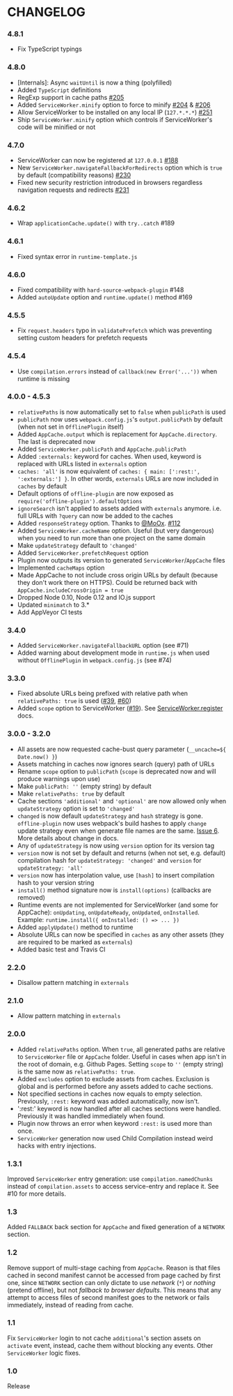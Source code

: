# CHANGELOG

### 4.8.1

* Fix TypeScript typings

### 4.8.0

* [Internals]: Async `waitUntil` is now a thing (polyfilled)
* Added `TypeScript` definitions
* RegExp support in cache paths [#205](https://github.com/NekR/offline-plugin/pull/205)
* Added `ServiceWorker.minify` option to force to minify [#204](https://github.com/NekR/offline-plugin/pull/204) &  [#206](https://github.com/NekR/offline-plugin/pull/206)
* Allow ServiceWorker to be installed on any local IP (`127.*.*.*`) [#251](https://github.com/NekR/offline-plugin/pull/251)
* Ship `ServiceWorker.minify` option which controls if ServiceWorker's code will be minified or not

### 4.7.0

* ServiceWorker can now be registered at `127.0.0.1` [#188](https://github.com/NekR/offline-plugin/pull/188)
* New `ServiceWorker.navigateFallbackForRedirects` option which is `true` by default (compatibility reasons) [#230](https://github.com/NekR/offline-plugin/pull/230)
* Fixed new security restriction introduced in browsers regardless navigation requests and redirects [#231](https://github.com/NekR/offline-plugin/issues/231)

### 4.6.2

* Wrap `applicationCache.update()` with `try..catch` #189

### 4.6.1

* Fixed syntax error in `runtime-template.js`

### 4.6.0

* Fixed compatibility with `hard-source-webpack-plugin` #148
* Added `autoUpdate` option and `runtime.update()` method #169

### 4.5.5

* Fix `request.headers` typo in `validatePrefetch` which was preventing setting custom headers for prefetch requests

### 4.5.4

* Use `compilation.errors` instead of `callback(new Error('...'))` when runtime is missing

### 4.0.0 - 4.5.3

* `relativePaths` is now automatically set to `false` when `publicPath` is used
* `publicPath` now uses `webpack.config.js`'s `output.publicPath` by default (when not set in `OfflinePlugin` itself)
* Added `AppCache.output` which is replacement for `AppCache.directory`. The last is deprecated now
* Added `ServiceWorker.publicPath` and `AppCache.publicPath`
* Added `:externals:` keyword for caches. When used, keyword is replaced with URLs listed in `externals` option
* `caches: 'all'` is now equivalent of `caches: { main: [':rest:', ':externals:'] }`. In other words, `externals` URLs are now included in `caches` by default
* Default options of `offline-plugin` are now exposed as `require('offline-plugin').defaultOptions`
* `ignoreSearch` isn't applied to assets added with `externals` anymore. i.e. full URLs with `?query` can now be added to the caches
* Added `responseStrategy` option. Thanks to [@MoOx](https://github.com/MoOx). [#112](https://github.com/NekR/offline-plugin/pull/112)
* Added `ServiceWorker.cacheName` option. Useful (but very dangerous) when you need to run more than one project on the same domain
* Make `updateStrategy` default to `'changed'`
* Added `ServiceWorker.prefetchRequest` option
* Plugin now outputs its version to generated `ServiceWorker`/`AppCache` files
* Implemented `cacheMaps` option
* Made AppCache to not include cross origin URLs by default (because they don't work there on HTTPS). Could be returned back with `AppCache.includeCrossOrigin = true`
* Dropped Node 0.10, Node 0.12 and IO.js support
* Updated `minimatch` to 3.*
* Add AppVeyor CI tests


### 3.4.0

* Added `ServiceWorker.navigateFallbackURL` option (see #71)
* Added warning about development mode in `runtime.js` when used without `OfflinePlugin` in `webpack.config.js` (see #74)

### 3.3.0

* Fixed absolute URLs being prefixed with relative path when `relativePaths: true` is used ([#39](https://github.com/NekR/offline-plugin/issues/39), [#60](https://github.com/NekR/offline-plugin/issues/60))
* Added `scope` option to ServiceWorker ([#19](https://github.com/NekR/offline-plugin/issues/19)). See [ServiceWorker.register](https://developer.mozilla.org/en-US/docs/Web/API/ServiceWorkerContainer/register) docs.

### 3.0.0 - 3.2.0

* All assets are now requested cache-bust query parameter (`__uncache=${ Date.now() }`)
* Assets matching in caches now ignores search (query) path of URLs
* Rename `scope` option to `publicPath` (`scope` is deprecated now and will produce warnings upon use)
* Make `publicPath: ''` (empty string) by default
* Make `relativePaths: true` by default
* Cache sections `'additional'` and `'optional'` are now allowed only when `updateStrategy` option is set to `'changed'`
* `changed` is now default `updateStrategy` and `hash` strategy is gone. `offline-plugin` now uses webpack's build hashes to apply `change` update strategy even when generate file names are the same. [Issue 6](https://github.com/NekR/offline-plugin/issues/6). More details about change in docs.
* Any of `updateStrategy` is now using `version` option for its version tag
* `version` now is not set by default and returns (when not set, e.g. default) compilation hash for `updateStrategy: 'changed'` and `version` for `updateStrategy: 'all'`
* `version` now has interpolation value, use `[hash]` to insert compilation hash to your version string
* `install()` method signature now is `install(options)` (callbacks are removed)
* Runtime events are not implemented for ServiceWorker (and some for AppCache): `onUpdating`, `onUpdateReady`, `onUpdated`, `onInstalled`.  
  Example: `runtime.install({ onInstalled: () => ... })`
* Added `applyUpdate()` method to runtime
* Absolute URLs can now be specified in `caches` as any other assets (they are required to be marked as `externals`)
* Added basic test and Travis CI

### 2.2.0

* Disallow pattern matching in `externals`

### 2.1.0

* Allow pattern matching in `externals`

### 2.0.0

* Added `relativePaths` option. When `true`, all generated paths are relative to `ServiceWorker` file or `AppCache` folder. Useful in cases when app isn't in the root of domain, e.g. Github Pages. Setting `scope` to `''` (empty string) is the same now as `relativePaths: true`.
* Added `excludes` option to exclude assets from caches. Exclusion is global and is performed before any assets added to cache sections.
* Not specified sections in caches now equals to empty selection. Previously, `:rest:` keyword was added automatically, now isn't.
* ':rest:' keyword is now handled after all caches sections were handled. Previously it was handled immediately when found.
* Plugin now throws an error when keyword `:rest:` is used more than once.
* `ServiceWorker` generation now used Child Compilation instead weird hacks with entry injections.

### 1.3.1

Improved `ServiceWorker` entry generation: use `compilation.namedChunks` instead of `compilation.assets` to access service-entry and replace it. See #10 for more details.

### 1.3

Added `FALLBACK` back section for `AppCache` and fixed generation of a `NETWORK` section.

### 1.2

Remove support of multi-stage caching from `AppCache`. Reason is that files cached in second manifest cannot be accessed from page cached by first one, since `NETWORK` section can only dictate to use _network_ (`*`) or _nothing_ (pretend offline), but not _fallback to browser defaults_. This means that any attempt to access files of second manifest goes to the network or fails immediately, instead of reading from cache.

### 1.1

Fix `ServiceWorker` login to not cache `additional`'s section assets on `activate` event, instead, cache them without blocking any events. Other `ServiceWorker` logic fixes.

### 1.0

Release
